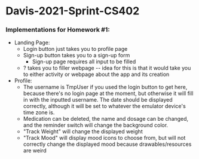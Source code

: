 # Davis-2021-Sprint-CS402

### Implementations for Homework #1:
- Landing Page:
  - Login button just takes you to profile page
  - Sign-up button takes you to a sign-up form  
    - Sign-up page requires all input to be filled
  - ? takes you to filler webpage -- idea for this is that it would take you to either activity or webpage about the app and its creation
- Profile:
  - The username is TmpUser if you used the login button to get here, because there's no login page at the moment, but otherwise it will fill in with the inputted username. The date should be displayed correctly, although it will be set to whatever the emulator device's time zone is. 
  - Medication can be deleted, the name and dosage can be changed, and the reminder switch will change the background color. 
  - "Track Weight" will change the displayed weight
  - "Track Mood" will display mood icons to choose from, but will not correctly change the displayed mood because drawables/resources are weird

